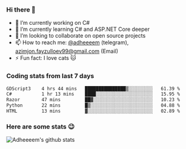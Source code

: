 ### Hi there 👋

<!--
**adheeeem/adheeeem** is a ✨ _special_ ✨ repository because its `README.md` (this file) appears on your GitHub profile.

Here are some ideas to get you started:
-->
- 🔭 I’m currently working on C#
- 🌱 I’m currently learning C# and ASP.NET Core deeper
- 👯 I’m looking to collaborate on open source projects
- 📫 How to reach me: [@adheeeem](https://t.me/adheeeem) (telegram), azimjon.fayzulloev99@gmail.com (Email)
- ⚡ Fun fact: I love cats :cat:


### Coding stats from last 7 days
<!--START_SECTION:waka-->

```txt
GDScript3    4 hrs 44 mins   ███████████████▒░░░░░░░░░   61.39 %
C#           1 hr 13 mins    ████░░░░░░░░░░░░░░░░░░░░░   15.95 %
Razor        47 mins         ██▓░░░░░░░░░░░░░░░░░░░░░░   10.23 %
Python       22 mins         █▒░░░░░░░░░░░░░░░░░░░░░░░   04.88 %
HTML         13 mins         ▓░░░░░░░░░░░░░░░░░░░░░░░░   02.89 %
```

<!--END_SECTION:waka-->

### Here are some stats :wink:
![Adheeeem's github stats](https://github-readme-stats.vercel.app/api?username=adheeeem&show_icons=true&theme=radical)
